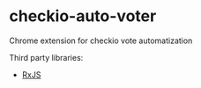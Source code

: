 # checkio-auto-voter

Chrome extension for checkio vote automatization

Third party libraries:

+ [RxJS](https://github.com/Reactive-Extensions/RxJS)